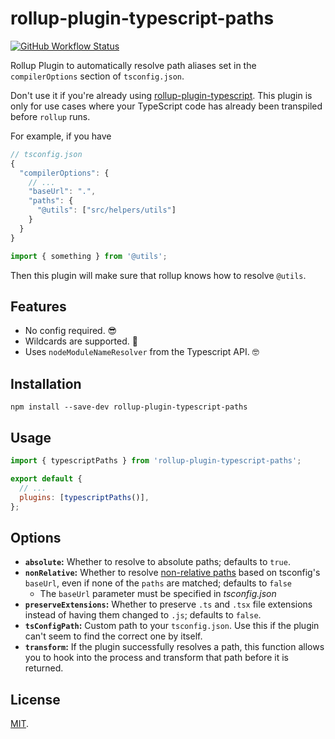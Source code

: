 # rollup-plugin-typescript-paths

[![GitHub Workflow Status](https://img.shields.io/github/actions/workflow/status/simonhaenisch/rollup-plugin-typescript-paths/main.yml)](https://github.com/simonhaenisch/rollup-plugin-typescript-paths/actions?query=branch%3Amaster)

Rollup Plugin to automatically resolve path aliases set in the `compilerOptions` section of `tsconfig.json`.

Don't use it if you're already using [rollup-plugin-typescript](https://github.com/rollup/rollup-plugin-typescript). This plugin is only for use cases where your TypeScript code has already been transpiled before `rollup` runs.

For example, if you have

```js
// tsconfig.json
{
  "compilerOptions": {
    // ...
    "baseUrl": ".",
    "paths": {
      "@utils": ["src/helpers/utils"]
    }
  }
}
```

```js
import { something } from '@utils';
```

Then this plugin will make sure that rollup knows how to resolve `@utils`.

## Features

- No config required. 😎
- Wildcards are supported. 💪
- Uses `nodeModuleNameResolver` from the Typescript API. 🤓

## Installation

```
npm install --save-dev rollup-plugin-typescript-paths
```

## Usage

```js
import { typescriptPaths } from 'rollup-plugin-typescript-paths';

export default {
  // ...
  plugins: [typescriptPaths()],
};
```

## Options

- **`absolute`:** Whether to resolve to absolute paths; defaults to `true`.
- **`nonRelative`:** Whether to resolve [non-relative paths](https://www.typescriptlang.org/docs/handbook/module-resolution.html#relative-vs-non-relative-module-imports) based on tsconfig's `baseUrl`, even if none of the `paths` are matched; defaults to `false`
  - The `baseUrl` parameter must be specified in _tsconfig.json_
- **`preserveExtensions`:** Whether to preserve `.ts` and `.tsx` file extensions instead of having them changed to `.js`; defaults to `false`.
- **`tsConfigPath`:** Custom path to your `tsconfig.json`. Use this if the plugin can't seem to find the correct one by itself.
- **`transform`:** If the plugin successfully resolves a path, this function allows you to hook into the process and transform that path before it is returned.

## License

[MIT](/license).

